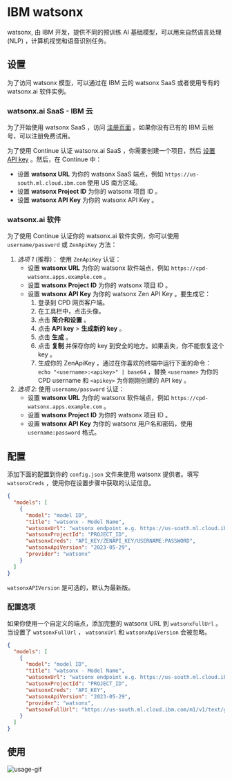 # IBM watsonx

watsonx, 由 IBM 开发，提供不同的预训练 AI 基础模型，可以用来自然语言处理 (NLP) ，计算机视觉和语音识别任务。

## 设置

为了访问 watsonx 模型，可以通过在 IBM 云的 watsonx SaaS 或者使用专有的 watsonx.ai 软件实例。

### watsonx.ai SaaS - IBM 云

为了开始使用 watsonx SaaS ，访问 [注册页面](https://dataplatform.cloud.ibm.com/registration/stepone?context=wx) 。如果你没有已有的 IBM 云帐号，可以注册免费试用。

为了使用 Continue 认证 watsonx.ai SaaS ，你需要创建一个项目，然后 [设置 API key](https://www.ibm.com/docs/en/mas-cd/continuous-delivery?topic=cli-creating-your-cloud-api-key) 。然后，在 Continue 中：

- 设置 **watsonx URL** 为你的 watsonx SaaS 端点，例如 `https://us-south.ml.cloud.ibm.com` 使用 US 南方区域。
- 设置 **watsonx Project ID** 为你的 watsonx 项目 ID 。
- 设置 **watsonx API Key** 为你的 watsonx API Key 。

### watsonx.ai 软件

为了使用 Continue 认证你的 watsonx.ai 软件实例，你可以使用 `username/password` 或 `ZenApiKey` 方法：

1. _选项 1_ (推荐)： 使用 `ZenApiKey` 认证：
   - 设置 **watsonx URL** 为你的 watsonx 软件端点，例如 `https://cpd-watsonx.apps.example.com` 。
   - 设置 **watsonx Project ID** 为你的 watsonx 项目 ID 。
   - 设置 **watsonx API Key** 为你的 watsonx Zen API Key 。要生成它：
     1. 登录到 CPD 网页客户端。
     2. 在工具栏中，点击头像。
     3. 点击 **简介和设置** 。
     4. 点击 **API key** > **生成新的 key** 。
     5. 点击 **生成** 。
     6. 点击 **复制** 并保存你的 key 到安全的地方。如果丢失，你不能恢复这个 key 。
     7. 生成你的 ZenApiKey ，通过在你喜欢的终端中运行下面的命令： `echo "<username>:<apikey>" | base64` ，替换 `<username>` 为你的 CPD username 和 `<apikey>` 为你刚刚创建的 API key 。
2. _选项 2_: 使用 `username/password` 认证：
   - 设置 **watsonx URL** 为你的 watsonx 软件端点，例如 `https://cpd-watsonx.apps.example.com` 。
   - 设置 **watsonx Project ID** 为你的 watsonx 项目 ID 。
   - 设置 **watsonx API Key** 为你的 watsonx 用户名和密码，使用 `username:password` 格式。

## 配置

添加下面的配置到你的 `config.json` 文件来使用 watsonx 提供者。填写 `watsonxCreds` ，使用你在设置步骤中获取的认证信息。

```json title="~/.noiragent/config.json"
{
  "models": [
    {
      "model": "model ID",
      "title": "watsonx - Model Name",
      "watsonxUrl": "watsonx endpoint e.g. https://us-south.ml.cloud.ibm.com",
      "watsonxProjectId": "PROJECT_ID",
      "watsonxCreds": "API_KEY/ZENAPI_KEY/USERNAME:PASSWORD",
      "watsonxApiVersion": "2023-05-29",
      "provider": "watsonx"
    }
  ]
}
```

`watsonxAPIVersion` 是可选的，默认为最新版。

### 配置选项

如果你使用一个自定义的端点，添加完整的 watsonx URL 到 `watsonxFullUrl` 。当设置了 `watsonxFullUrl` ， `watsonxUrl` 和 `watsonxApiVersion` 会被忽略。

```json title="~/.noiragent/config.json"
{
  "models": [
    {
      "model": "model ID",
      "title": "watsonx - Model Name",
      "watsonxUrl": "watsonx endpoint e.g. https://us-south.ml.cloud.ibm.com",
      "watsonxProjectId": "PROJECT_ID",
      "watsonxCreds": "API_KEY",
      "watsonxApiVersion": "2023-05-29",
      "provider": "watsonx",
      "watsonxFullUrl": "https://us-south.ml.cloud.ibm.com/m1/v1/text/generation"
    }
  ]
}
```

## 使用

![usage-gif](../assets/watsonx2.gif)
